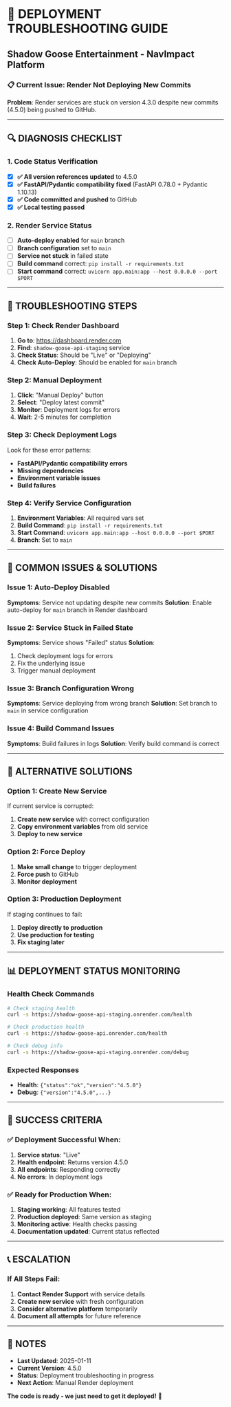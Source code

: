 # 🚨 **DEPLOYMENT TROUBLESHOOTING GUIDE**
## Shadow Goose Entertainment - NavImpact Platform

### **📋 Current Issue: Render Not Deploying New Commits**

**Problem**: Render services are stuck on version 4.3.0 despite new commits (4.5.0) being pushed to GitHub.

---

## **🔍 DIAGNOSIS CHECKLIST**

### **1. Code Status Verification**
- [x] **✅ All version references updated** to 4.5.0
- [x] **✅ FastAPI/Pydantic compatibility fixed** (FastAPI 0.78.0 + Pydantic 1.10.13)
- [x] **✅ Code committed and pushed** to GitHub
- [x] **✅ Local testing passed**

### **2. Render Service Status**
- [ ] **Auto-deploy enabled** for `main` branch
- [ ] **Branch configuration** set to `main`
- [ ] **Service not stuck** in failed state
- [ ] **Build command** correct: `pip install -r requirements.txt`
- [ ] **Start command** correct: `uvicorn app.main:app --host 0.0.0.0 --port $PORT`

---

## **🔧 TROUBLESHOOTING STEPS**

### **Step 1: Check Render Dashboard**
1. **Go to**: https://dashboard.render.com
2. **Find**: `shadow-goose-api-staging` service
3. **Check Status**: Should be "Live" or "Deploying"
4. **Check Auto-Deploy**: Should be enabled for `main` branch

### **Step 2: Manual Deployment**
1. **Click**: "Manual Deploy" button
2. **Select**: "Deploy latest commit"
3. **Monitor**: Deployment logs for errors
4. **Wait**: 2-5 minutes for completion

### **Step 3: Check Deployment Logs**
Look for these error patterns:
- **FastAPI/Pydantic compatibility errors**
- **Missing dependencies**
- **Environment variable issues**
- **Build failures**

### **Step 4: Verify Service Configuration**
1. **Environment Variables**: All required vars set
2. **Build Command**: `pip install -r requirements.txt`
3. **Start Command**: `uvicorn app.main:app --host 0.0.0.0 --port $PORT`
4. **Branch**: Set to `main`

---

## **🚨 COMMON ISSUES & SOLUTIONS**

### **Issue 1: Auto-Deploy Disabled**
**Symptoms**: Service not updating despite new commits
**Solution**: Enable auto-deploy for `main` branch in Render dashboard

### **Issue 2: Service Stuck in Failed State**
**Symptoms**: Service shows "Failed" status
**Solution**: 
1. Check deployment logs for errors
2. Fix the underlying issue
3. Trigger manual deployment

### **Issue 3: Branch Configuration Wrong**
**Symptoms**: Service deploying from wrong branch
**Solution**: Set branch to `main` in service configuration

### **Issue 4: Build Command Issues**
**Symptoms**: Build failures in logs
**Solution**: Verify build command is correct

---

## **🔧 ALTERNATIVE SOLUTIONS**

### **Option 1: Create New Service**
If current service is corrupted:
1. **Create new service** with correct configuration
2. **Copy environment variables** from old service
3. **Deploy to new service**

### **Option 2: Force Deploy**
1. **Make small change** to trigger deployment
2. **Force push** to GitHub
3. **Monitor deployment**

### **Option 3: Production Deployment**
If staging continues to fail:
1. **Deploy directly to production**
2. **Use production for testing**
3. **Fix staging later**

---

## **📊 DEPLOYMENT STATUS MONITORING**

### **Health Check Commands**
```bash
# Check staging health
curl -s https://shadow-goose-api-staging.onrender.com/health

# Check production health
curl -s https://shadow-goose-api.onrender.com/health

# Check debug info
curl -s https://shadow-goose-api-staging.onrender.com/debug
```

### **Expected Responses**
- **Health**: `{"status":"ok","version":"4.5.0"}`
- **Debug**: `{"version":"4.5.0",...}`

---

## **🚀 SUCCESS CRITERIA**

### **✅ Deployment Successful When:**
1. **Service status**: "Live"
2. **Health endpoint**: Returns version 4.5.0
3. **All endpoints**: Responding correctly
4. **No errors**: In deployment logs

### **✅ Ready for Production When:**
1. **Staging working**: All features tested
2. **Production deployed**: Same version as staging
3. **Monitoring active**: Health checks passing
4. **Documentation updated**: Current status reflected

---

## **📞 ESCALATION**

### **If All Steps Fail:**
1. **Contact Render Support** with service details
2. **Create new service** with fresh configuration
3. **Consider alternative platform** temporarily
4. **Document all attempts** for future reference

---

## **📝 NOTES**

- **Last Updated**: 2025-01-11
- **Current Version**: 4.5.0
- **Status**: Deployment troubleshooting in progress
- **Next Action**: Manual Render deployment

**The code is ready - we just need to get it deployed!** 🚀 
